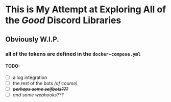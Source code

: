 # This is My Attempt at Exploring All of the *Good* Discord Libraries
## Obviously W.I.P.
### all of the tokens are defined in the `docker-compose.yml`
#### TODO:
- [ ]  a log integration
- [ ] the rest of the bots *(of course)*
- [ ] ~~*perhaps some selfbots???*~~
- [ ] *and some webhooks???*
